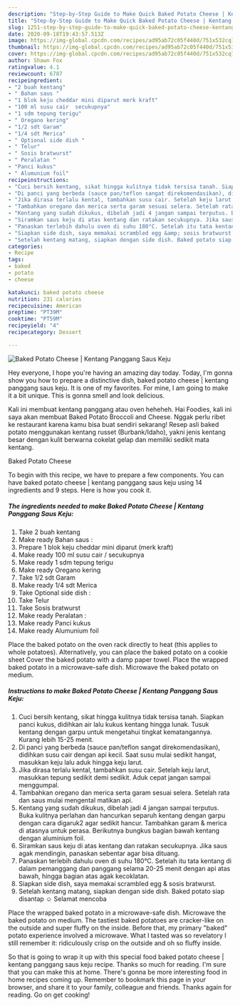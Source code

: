 ```yaml
---
description: "Step-by-Step Guide to Make Quick Baked Potato Cheese | Kentang Panggang Saus Keju"
title: "Step-by-Step Guide to Make Quick Baked Potato Cheese | Kentang Panggang Saus Keju"
slug: 1251-step-by-step-guide-to-make-quick-baked-potato-cheese-kentang-panggang-saus-keju
date: 2020-09-18T19:43:57.513Z
image: https://img-global.cpcdn.com/recipes/ad95ab72c05f440d/751x532cq70/baked-potato-cheese-kentang-panggang-saus-keju-foto-resep-utama.jpg
thumbnail: https://img-global.cpcdn.com/recipes/ad95ab72c05f440d/751x532cq70/baked-potato-cheese-kentang-panggang-saus-keju-foto-resep-utama.jpg
cover: https://img-global.cpcdn.com/recipes/ad95ab72c05f440d/751x532cq70/baked-potato-cheese-kentang-panggang-saus-keju-foto-resep-utama.jpg
author: Shawn Fox
ratingvalue: 4.1
reviewcount: 6787
recipeingredient:
- "2 buah kentang"
- " Bahan saus "
- "1 blok keju cheddar mini diparut merk kraft"
- "100 ml susu cair  secukupnya"
- "1 sdm tepung terigu"
- " Oregano kering"
- "1/2 sdt Garam"
- "1/4 sdt Merica"
- " Optional side dish "
- " Telur"
- " Sosis bratwurst"
- " Peralatan "
- "Panci kukus"
- " Alumunium foil"
recipeinstructions:
- "Cuci bersih kentang, sikat hingga kulitnya tidak tersisa tanah. Siapkan panci kukus, didihkan air lalu kukus kentang hingga lunak. Tusuk kentang dengan garpu untuk mengetahui tingkat kematangannya. Kurang lebih 15-25 menit."
- "Di panci yang berbeda (sauce pan/teflon sangat direkomendasikan), didihkan susu cair dengan api kecil. Saat susu mulai sedikit hangat, masukkan keju lalu aduk hingga keju larut."
- "Jika dirasa terlalu kental, tambahkan susu cair. Setelah keju larut, masukkan tepung sedikit demi sedikit. Aduk cepat jangan sampai menggumpal."
- "Tambahkan oregano dan merica serta garam sesuai selera. Setelah rata dan saus mulai mengental matikan api."
- "Kentang yang sudah dikukus, dibelah jadi 4 jangan sampai terputus. Buka kulitnya perlahan dan hancurkan separuh kentang dengan garpu dengan cara digaruk2 agar sedikit hancur. Tambahkan garam &amp; merica di atasnya untuk perasa. Berikutnya bungkus bagian bawah kentang dengan aluminium foil."
- "Siramkan saus keju di atas kentang dan ratakan secukupnya. Jika saus agak mendingin, panaskan sebentar agar bisa dituang."
- "Panaskan terlebih dahulu oven di suhu 180°C. Setelah itu tata kentang di dalam pemanggang dan panggang selama 20-25 menit dengan api atas bawah, hingga bagian atas agak kecoklatan."
- "Siapkan side dish, saya memakai scrambled egg &amp; sosis bratwurst."
- "Setelah kentang matang, siapkan dengan side dish. Baked potato siap disantap ☺️ Selamat mencoba"
categories:
- Recipe
tags:
- baked
- potato
- cheese

katakunci: baked potato cheese 
nutrition: 231 calories
recipecuisine: American
preptime: "PT39M"
cooktime: "PT59M"
recipeyield: "4"
recipecategory: Dessert

---
```



![Baked Potato Cheese | Kentang Panggang Saus Keju](https://img-global.cpcdn.com/recipes/ad95ab72c05f440d/751x532cq70/baked-potato-cheese-kentang-panggang-saus-keju-foto-resep-utama.jpg)

Hey everyone, I hope you're having an amazing day today. Today, I'm gonna show you how to prepare a distinctive dish, baked potato cheese | kentang panggang saus keju. It is one of my favorites. For mine, I am going to make it a bit unique. This is gonna smell and look delicious.

Kali ini membuat kentang panggang atau oven heheheh. Hai Foodies, kali ini saya akan membuat Baked Potato Broccoli and Cheese. Nggak perlu ribet ke restaurant karena kamu bisa buat sendiri sekarang! Resep asli baked potato menggunakan kentang russet (Burbank/Idaho), yakni jenis kentang besar dengan kulit berwarna cokelat gelap dan memiliki sedikit mata kentang.

Baked Potato Cheese 

To begin with this recipe, we have to prepare a few components. You can have baked potato cheese | kentang panggang saus keju using 14 ingredients and 9 steps. Here is how you cook it.

<!--inarticleads1-->

##### The ingredients needed to make Baked Potato Cheese | Kentang Panggang Saus Keju:

1. Take 2 buah kentang
1. Make ready  Bahan saus :
1. Prepare 1 blok keju cheddar mini diparut (merk kraft)
1. Make ready 100 ml susu cair / secukupnya
1. Make ready 1 sdm tepung terigu
1. Make ready  Oregano kering
1. Take 1/2 sdt Garam
1. Make ready 1/4 sdt Merica
1. Take  Optional side dish :
1. Take  Telur
1. Take  Sosis bratwurst
1. Make ready  Peralatan :
1. Make ready Panci kukus
1. Make ready  Alumunium foil


Place the baked potato on the oven rack directly to heat (this applies to whole potatoes). Alternatively, you can place the baked potato on a cookie sheet Cover the baked potato with a damp paper towel. Place the wrapped baked potato in a microwave-safe dish. Microwave the baked potato on medium. 

<!--inarticleads2-->

##### Instructions to make Baked Potato Cheese | Kentang Panggang Saus Keju:

1. Cuci bersih kentang, sikat hingga kulitnya tidak tersisa tanah. Siapkan panci kukus, didihkan air lalu kukus kentang hingga lunak. Tusuk kentang dengan garpu untuk mengetahui tingkat kematangannya. Kurang lebih 15-25 menit.
1. Di panci yang berbeda (sauce pan/teflon sangat direkomendasikan), didihkan susu cair dengan api kecil. Saat susu mulai sedikit hangat, masukkan keju lalu aduk hingga keju larut.
1. Jika dirasa terlalu kental, tambahkan susu cair. Setelah keju larut, masukkan tepung sedikit demi sedikit. Aduk cepat jangan sampai menggumpal.
1. Tambahkan oregano dan merica serta garam sesuai selera. Setelah rata dan saus mulai mengental matikan api.
1. Kentang yang sudah dikukus, dibelah jadi 4 jangan sampai terputus. Buka kulitnya perlahan dan hancurkan separuh kentang dengan garpu dengan cara digaruk2 agar sedikit hancur. Tambahkan garam &amp; merica di atasnya untuk perasa. Berikutnya bungkus bagian bawah kentang dengan aluminium foil.
1. Siramkan saus keju di atas kentang dan ratakan secukupnya. Jika saus agak mendingin, panaskan sebentar agar bisa dituang.
1. Panaskan terlebih dahulu oven di suhu 180°C. Setelah itu tata kentang di dalam pemanggang dan panggang selama 20-25 menit dengan api atas bawah, hingga bagian atas agak kecoklatan.
1. Siapkan side dish, saya memakai scrambled egg &amp; sosis bratwurst.
1. Setelah kentang matang, siapkan dengan side dish. Baked potato siap disantap ☺️ Selamat mencoba


Place the wrapped baked potato in a microwave-safe dish. Microwave the baked potato on medium. The tastiest baked potatoes are cracker-like on the outside and super fluffy on the inside. Before that, my primary &#34;baked&#34; potato experience involved a microwave. What I tasted was so revelatory I still remember it: ridiculously crisp on the outside and oh so fluffy inside. 

So that is going to wrap it up with this special food baked potato cheese | kentang panggang saus keju recipe. Thanks so much for reading. I'm sure that you can make this at home. There's gonna be more interesting food in home recipes coming up. Remember to bookmark this page in your browser, and share it to your family, colleague and friends. Thanks again for reading. Go on get cooking!
